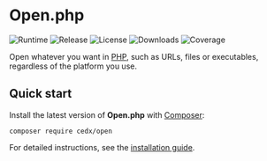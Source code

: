 # Open.php
![Runtime](https://img.shields.io/packagist/php-v/cedx/open.svg) ![Release](https://img.shields.io/packagist/v/cedx/open.svg) ![License](https://img.shields.io/packagist/l/cedx/open.svg) ![Downloads](https://img.shields.io/packagist/dt/cedx/open.svg) ![Coverage](https://coveralls.io/repos/github/cedx/open.php/badge.svg)

Open whatever you want in [PHP](https://www.php.net), such as URLs, files or executables, regardless of the platform you use.

## Quick start
Install the latest version of **Open.php** with [Composer](https://getcomposer.org):

```shell
composer require cedx/open
```

For detailed instructions, see the [installation guide](installation.md).

